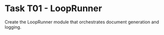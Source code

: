 # Task T01 - LoopRunner

Create the LoopRunner module that orchestrates document generation and logging.
